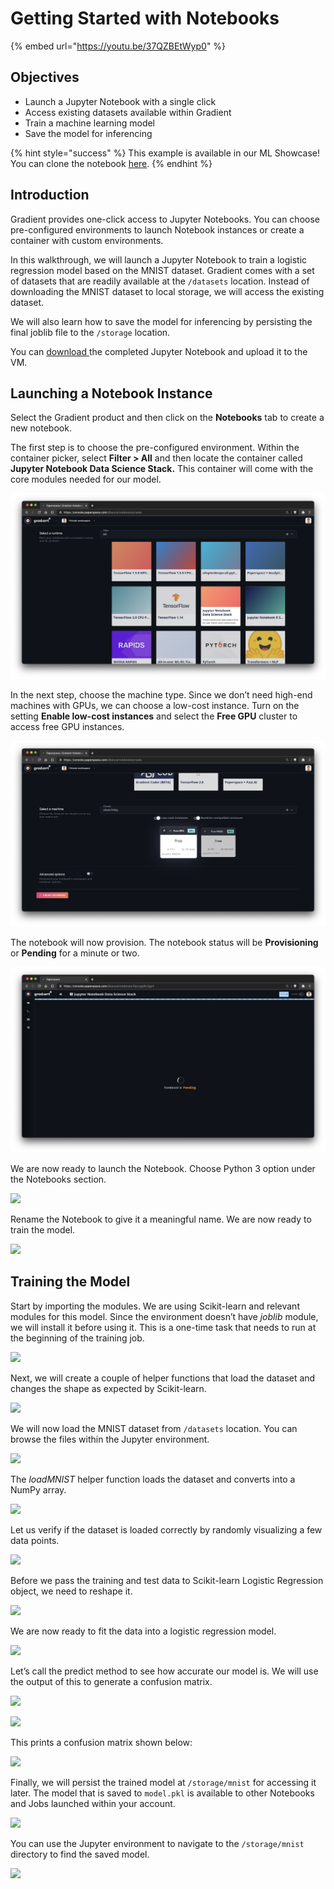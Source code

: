 # Getting Started with Notebooks

{% embed url="https://youtu.be/37QZBEtWyp0" %}

## **Objectives**

* Launch a Jupyter Notebook with a single click
* Access existing datasets available within Gradient
* Train a machine learning model
* Save the model for inferencing

{% hint style="success" %}
This example is available in our ML Showcase!  You can clone the notebook [here](https://ml-showcase.paperspace.com/projects/logistic-regression-with-scikit-learn). 
{% endhint %}

## **Introduction**

Gradient provides one-click access to Jupyter Notebooks. You can choose pre-configured environments to launch Notebook instances or create a container with custom environments.

In this walkthrough, we will launch a Jupyter Notebook to train a logistic regression model based on the MNIST dataset. Gradient comes with a set of datasets that are readily available at the `/datasets` location. Instead of downloading the MNIST dataset to local storage, we will access the existing dataset.

We will also learn how to save the model for inferencing by persisting the final joblib file to the `/storage` location.

You can [download ](https://drive.google.com/file/d/14vO3W3l7Ap2nLcerchqm8PTfuSrQXW0e/view?usp=sharing)the completed Jupyter Notebook and upload it to the VM. 

## Launching a Notebook Instance

Select the Gradient product and then click on the **Notebooks** tab to create a new notebook.

The first step is to choose the pre-configured environment. Within the container picker, select **Filter &gt; All** and then locate the container called **Jupyter Notebook Data Science Stack.** This container will come with the core modules needed for our model.

![Select Filter &amp;gt; All and then select the container named Jupyter Notebook Data Science Stack](../.gitbook/assets/screen-shot-2021-01-18-at-9.01.07-pm.png)

In the next step, choose the machine type. Since we don’t need high-end machines with GPUs, we can choose a low-cost instance. Turn on the setting **Enable low-cost instances** and select the **Free GPU** cluster to access free GPU instances.

![Enable low-cost instances and select the Free GPU cluster](../.gitbook/assets/screen-shot-2021-01-18-at-9.03.26-pm.png)

The notebook will now provision. The notebook status will be **Provisioning** or **Pending** for a minute or two. 

![Newly created notebooks take a minute or two to initalize](../.gitbook/assets/screen-shot-2021-01-18-at-9.04.51-pm.png)

We are now ready to launch the Notebook. Choose Python 3 option under the  Notebooks section.

![](../.gitbook/assets/step-4-4.jpg)

Rename the Notebook to give it a meaningful name. We are now ready to train the model.

![](../.gitbook/assets/step-4-5.jpg)

## Training the Model 

Start by importing the modules. We are using Scikit-learn and relevant modules for this model. Since the environment doesn’t have _joblib_ module, we will install it before using it. This is a one-time task that needs to run at the beginning of the training job.

![](../.gitbook/assets/step-5-5.jpg)

Next, we will create a couple of helper functions that load the dataset and changes the shape as expected by Scikit-learn.

![](../.gitbook/assets/step-5-6.jpg)

We will now load the MNIST dataset from `/datasets` location. You can browse the files within the Jupyter environment.

![](../.gitbook/assets/step-4-4a.jpg)

The _loadMNIST_ helper function loads the dataset and converts into a NumPy array.

![](https://lh4.googleusercontent.com/Y3pndStlAy97SeauOMDIsflYY8u5bFIVmRY9s89ZUtrwrxfkHa6Ww7Cct1zHHuVTTMR98gNR5LuYbgGHRP0rfgCoq0m8RZvhr5dgoKj-JhV79TzOUN5YkHuOwAbnL0wCrhHVpFlL)

Let us verify if the dataset is loaded correctly by randomly visualizing a few data points.

![](../.gitbook/assets/step-5-8.jpg)

Before we pass the training and test data to Scikit-learn Logistic Regression object, we need to reshape it.

![](../.gitbook/assets/step-5-9.jpg)

We are now ready to fit the data into a logistic regression model.

![](../.gitbook/assets/step-5-10.jpg)

Let’s call the predict method to see how accurate our model is. We will use the output of this to generate a confusion matrix.

![](../.gitbook/assets/step-5-11.jpg)

![](../.gitbook/assets/step-5-12.jpg)

This prints a confusion matrix shown below:

![](../.gitbook/assets/step-5-13.jpg)

Finally, we will persist the trained model at `/storage/mnist` for accessing it later. The model that is saved to `model.pkl` is available to other Notebooks and Jobs launched within your account.

![](../.gitbook/assets/step-5-14.jpg)

You can use the Jupyter environment to navigate to the `/storage/mnist` directory to find the saved model.

![](../.gitbook/assets/step-5-15.jpg)

